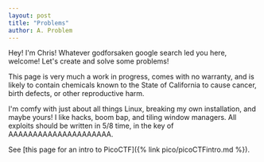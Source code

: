 ```yaml
---
layout: post
title: "Problems"
author: A. Problem
---
```


Hey! I'm Chris!
Whatever godforsaken google search led you here, welcome! Let's create and solve some problems!

This page is very much a work in progress, comes with no warranty, and is likely to contain chemicals known to the State of California to cause cancer, birth defects, or other reproductive harm.

I'm comfy with just about all things Linux, breaking my own installation, and maybe yours! I like hacks, boom bap, and tiling window managers.
All exploits should be written in 5/8 time, in the key of AAAAAAAAAAAAAAAAAAAAA.

See [this page for an intro to PicoCTF]({% link pico/picoCTFintro.md %}).
